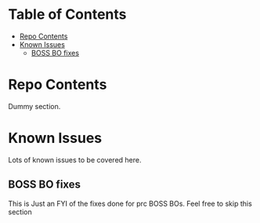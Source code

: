 Table of Contents
=================  
  
* [Repo Contents](#repo-contents)
* [Known Issues](#known-issues)  
   * [BOSS BO fixes](#boss-bo-fixes)
   
Repo Contents   
=============  
Dummy section.
  
Known Issues   
============  
Lots of known issues to be covered here.
   
BOSS BO fixes   
--------------  
This is Just an FYI of the fixes done for prc BOSS BOs. Feel free to skip this section
  
